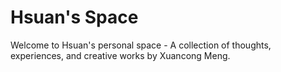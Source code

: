 # Hsuan's Space

Welcome to Hsuan's personal space - A collection of thoughts, experiences, and creative works by Xuancong Meng.
